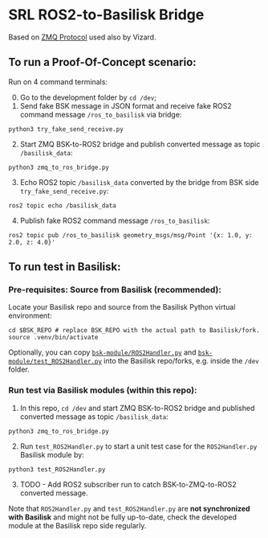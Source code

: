 # SRL ROS2-to-Basilisk Bridge
Based on [ZMQ Protocol](https://zguide.zeromq.org/docs/chapter2/#Handling-Errors-and-ETERM) used also by Vizard.

## To run a Proof-Of-Concept scenario:
Run on 4 command terminals:

0. Go to the development folder by `cd /dev`;
1. Send fake BSK message in JSON format and receive fake ROS2 command message `/ros_to_basilisk` via bridge:
```
python3 try_fake_send_receive.py
```
2. Start ZMQ BSK-to-ROS2 bridge and publish converted message as topic `/basilisk_data`:
```
python3 zmq_to_ros_bridge.py
```
3. Echo ROS2 topic `/basilisk_data` converted by the bridge from BSK side `try_fake_send_receive.py`:
```
ros2 topic echo /basilisk_data
```
4. Publish fake ROS2 command message `/ros_to_basilisk`:
```
ros2 topic pub /ros_to_basilisk geometry_msgs/msg/Point '{x: 1.0, y: 2.0, z: 4.0}'
```

## To run test in Basilisk:


### Pre-requisites: Source from Basilisk (recommended):
Locate your Basilisk repo and source from the Basilisk Python virtual environment:
```
cd $BSK_REPO # replace BSK_REPO with the actual path to Basilisk/fork.
source .venv/bin/activate
```

Optionally, you can copy [`bsk-module/ROS2Handler.py`](bsk-module/ROS2Handler.py) and [`bsk-module/test_ROS2Handler.py`](bsk-module/test_ROS2Handler.py) into the Basilisk repo/forks, e.g. inside the `/dev` folder.

### Run test via Basilisk modules (within this repo):

1. In this repo, `cd /dev` and start ZMQ BSK-to-ROS2 bridge and published converted message as topic `/basilisk_data`:
```
python3 zmq_to_ros_bridge.py
```
2. Run `test_ROS2Handler.py` to start a unit test case for the `ROS2Handler.py` Basilisk module by:
```
python3 test_ROS2Handler.py
```
3. TODO - Add ROS2 subscriber run to catch BSK-to-ZMQ-to-ROS2 converted message.

Note that `ROS2Handler.py` and `test_ROS2Handler.py` are **not synchronized with Basilisk** and might not be fully up-to-date, check the developed module at the Basilisk repo side regularly.